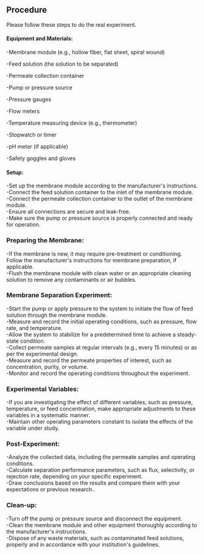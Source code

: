 ## Procedure

Please follow these steps to do the real experiment.

#### Equipment and Materials:

-Membrane module (e.g., hollow fiber, flat sheet, spiral wound)

-Feed solution (the solution to be separated)

-Permeate collection container

-Pump or pressure source

-Pressure gauges

-Flow meters

-Temperature measuring device (e.g., thermometer)

-Stopwatch or timer

-pH meter (if applicable)

-Safety goggles and gloves

#### Setup:

-Set up the membrane module according to the manufacturer's instructions. <br>
-Connect the feed solution container to the inlet of the membrane module.<br>
-Connect the permeate collection container to the outlet of the membrane module.<br>
-Ensure all connections are secure and leak-free.<br>
-Make sure the pump or pressure source is properly connected and ready for operation.<br>
### Preparing the Membrane:
-If the membrane is new, it may require pre-treatment or conditioning. Follow the manufacturer's instructions for membrane preparation, if applicable.<br>
-Flush the membrane module with clean water or an appropriate cleaning solution to remove any contaminants or air bubbles.<br>

### Membrane Separation Experiment:
-Start the pump or apply pressure to the system to initiate the flow of feed solution through the membrane module.<br>
-Measure and record the initial operating conditions, such as pressure, flow rate, and temperature.<br>
-Allow the system to stabilize for a predetermined time to achieve a steady-state condition.<br>
-Collect permeate samples at regular intervals (e.g., every 15 minutes) or as per the experimental design.<br>
-Measure and record the permeate properties of interest, such as concentration, purity, or volume.<br>
-Monitor and record the operating conditions throughout the experiment.<br>
### Experimental Variables:
-If you are investigating the effect of different variables, such as pressure, temperature, or feed concentration, make appropriate adjustments to these variables in a systematic manner.<br>
-Maintain other operating parameters constant to isolate the effects of the variable under study.<br>
### Post-Experiment:
-Analyze the collected data, including the permeate samples and operating conditions.<br>
-Calculate separation performance parameters, such as flux, selectivity, or rejection rate, depending on your specific experiment.<br>
-Draw conclusions based on the results and compare them with your expectations or previous research..<br>
### Clean-up:
-Turn off the pump or pressure source and disconnect the equipment.<br>
-Clean the membrane module and other equipment thoroughly according to the manufacturer's instructions.<br>
-Dispose of any waste materials, such as contaminated feed solutions, properly and in accordance with your institution's guidelines.<br>
